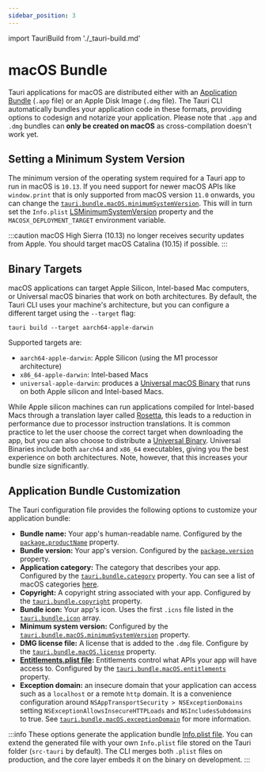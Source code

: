 ```yaml
---
sidebar_position: 3
---
```


import TauriBuild from './\_tauri-build.md'

# macOS Bundle

Tauri applications for macOS are distributed either with an [Application Bundle] (`.app` file) or an Apple Disk Image (`.dmg` file). The Tauri CLI automatically bundles your application code in these formats, providing options to codesign and notarize your application. Please note that `.app` and `.dmg` bundles can **only be created on macOS** as cross-compilation doesn't work yet.

<TauriBuild />

## Setting a Minimum System Version

The minimum version of the operating system required for a Tauri app to run in macOS is `10.13`. If you need support for newer macOS APIs like `window.print` that is only supported from macOS version `11.0`
onwards, you can change the [`tauri.bundle.macOS.minimumSystemVersion`]. This will in turn set the `Info.plist` [LSMinimumSystemVersion] property and the `MACOSX_DEPLOYMENT_TARGET` environment variable.

:::caution
macOS High Sierra (10.13) no longer receives security updates from Apple. You should target macOS Catalina (10.15) if possible.
:::

## Binary Targets

macOS applications can target Apple Silicon, Intel-based Mac computers, or Universal macOS binaries that work on both architectures. By default, the Tauri CLI uses your machine's architecture, but you can configure a different target using the `--target` flag:

```shell
tauri build --target aarch64-apple-darwin
```

Supported targets are:

- `aarch64-apple-darwin`: Apple Silicon (using the M1 processor architecture)
- `x86_64-apple-darwin`: Intel-based Macs
- `universal-apple-darwin`: produces a [Universal macOS Binary] that runs on both Apple silicon and Intel-based Macs.

While Apple silicon machines can run applications compiled for Intel-based Macs through a translation layer called [Rosetta], this leads to a reduction in performance due to processor instruction translations. It is common practice to let the user choose the correct target when downloading the app, but you can also choose to distribute a [Universal Binary][universal macos binary]. Universal Binaries include both `aarch64` and `x86_64` executables, giving you the best experience on both architectures. Note, however, that this increases your bundle size significantly.

## Application Bundle Customization

The Tauri configuration file provides the following options to customize your application bundle:

- **Bundle name:** Your app's human-readable name. Configured by the [`package.productName`] property.
- **Bundle version:** Your app's version. Configured by the [`package.version`] property.
- **Application category:** The category that describes your app. Configured by the [`tauri.bundle.category`] property. You can see a list of macOS categories [here][macos app categories].
- **Copyright:** A copyright string associated with your app. Configured by the [`tauri.bundle.copyright`] property.
- **Bundle icon:** Your app's icon. Uses the first `.icns` file listed in the [`tauri.bundle.icon`] array.
- **Minimum system version:** Configured by the [`tauri.bundle.macOS.minimumSystemVersion`] property.
- **DMG license file:** A license that is added to the `.dmg` file. Configure by the [`tauri.bundle.macOS.license`] property.
- **[Entitlements.plist file]:** Entitlements control what APIs your app will have access to. Configured by the [`tauri.bundle.macOS.entitlements`] property.
- **Exception domain:** an insecure domain that your application can access such as a `localhost` or a remote `http` domain. It is a convenience configuration around `NSAppTransportSecurity > NSExceptionDomains` setting `NSExceptionAllowsInsecureHTTPLoads` and `NSIncludesSubdomains` to true. See [`tauri.bundle.macOS.exceptionDomain`] for more information.

:::info
These options generate the application bundle [Info.plist file]. You can extend the generated file with your own `Info.plist` file stored on the Tauri folder (`src-tauri` by default). The CLI merges both `.plist` files on production, and the core layer embeds it on the binary on development.
:::

[application bundle]: https://developer.apple.com/library/archive/documentation/CoreFoundation/Conceptual/CFBundles/BundleTypes/BundleTypes.html
[`tauri.bundle.macos.minimumsystemversion`]: ../../api/config#macconfig.minimumsystemversion
[lsminimumsystemversion]: https://developer.apple.com/documentation/bundleresources/information_property_list/lsminimumsystemversion
[apple silicon macs]: https://support.apple.com/en-us/HT211814
[universal macos binary]: https://developer.apple.com/documentation/apple-silicon/building-a-universal-macos-binary
[rosetta]: https://support.apple.com/en-gb/HT211861
[macos app categories]: https://developer.apple.com/app-store/categories/
[`package.productname`]: ../../api/config#packageconfig.productname
[`package.version`]: ../../api/config#packageconfig.version
[`tauri.bundle.category`]: ../../api/config#bundleconfig.category
[`tauri.bundle.copyright`]: ../../api/config#bundleconfig.copyright
[`tauri.bundle.icon`]: ../../api/config#bundleconfig.icon
[`tauri.bundle.macos.license`]: ../../api/config#bundleconfig.icon
[entitlements.plist file]: https://developer.apple.com/documentation/bundleresources/entitlements
[`tauri.bundle.macos.entitlements`]: ../../api/config#macconfig.entitlements
[`tauri.bundle.macos.exceptiondomain`]: ../../api/config#macconfig.exceptiondomain
[info.plist file]: https://developer.apple.com/library/archive/documentation/General/Reference/InfoPlistKeyReference/Introduction/Introduction.html
